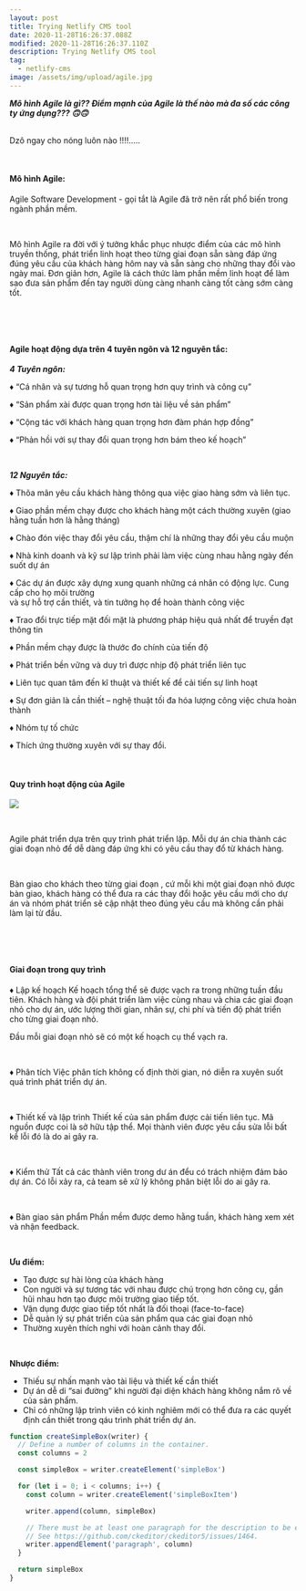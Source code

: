 ```yaml
---
layout: post
title: Trying Netlify CMS tool
date: 2020-11-28T16:26:37.088Z
modified: 2020-11-28T16:26:37.110Z
description: Trying Netlify CMS tool
tag:
  - netlify-cms
image: /assets/img/upload/agile.jpg
---
```



***Mô hình Agile là gì?? Điểm mạnh của Agile là thế nào mà đa số các công ty ứng dụng??? 🙃🙃***

\
Dzô ngay cho nóng luôn nào !!!!…..

 

#### Mô hình Agile:

Agile Software Development - gọi tắt là Agile đã trở nên rất phổ biến trong ngành phần mềm.

 

Mô hình Agile ra đời với ý tưởng khắc phục nhược điểm của các mô hình truyền thống, phát triển linh hoạt theo từng giai đoạn sẵn sàng đáp ứng đúng yêu cầu của khách hàng hôm nay và sẵn sàng cho những thay đổi vào ngày mai. Đơn giản hơn, Agile là cách thức làm phần mềm linh hoạt để làm sao đưa sản phẩm đến tay người dùng càng nhanh càng tốt càng sớm càng tốt.

 

 

#### Agile hoạt động dựa trên 4 tuyên ngôn và 12 nguyên tắc:

***4 Tuyên ngôn:***

♦️ “Cá nhân và sự tương hỗ quan trọng hơn quy trình và công cụ”

♦️ “Sản phẩm xài được quan trọng hơn tài liệu về sản phẩm”

♦️ “Cộng tác với khách hàng quan trọng hơn đàm phán hợp đồng”

♦️ “Phản hồi với sự thay đổi quan trọng hơn bám theo kế hoạch”

 

***12 Nguyên tắc:***

♦️ Thõa mãn yêu cầu khách hàng thông qua việc giao hàng sớm và liên tục.

♦️ Giao phần mềm chạy được cho khách hàng một cách thường xuyên (giao hằng tuần hơn là hằng tháng)

♦️ Chào đón việc thay đổi yêu cầu, thậm chí là những thay đổi yêu cầu muộn

♦️ Nhà kinh doanh và kỹ sư lập trình phải làm việc cùng nhau hằng ngày đến suốt dự án

♦️ Các dự án được xây dựng xung quanh những cá nhân có động lực. Cung cấp cho họ môi trường\
và sự hỗ trợ cần thiết, và tin tưởng họ để hoàn thành công việc

♦️ Trao đổi trực tiếp mặt đối mặt là phương pháp hiệu quả nhất để truyền đạt thông tin

♦️ Phần mềm chạy được là thước đo chính của tiến độ

♦️ Phát triển bền vững và duy trì được nhịp độ phát triển liên tục

♦️ Liên tục quan tâm đến kĩ thuật và thiết kế để cải tiến sự linh hoạt

♦️ Sự đơn giản là cần thiết – nghệ thuật tối đa hóa lượng công việc chưa hoàn thành

♦️ Nhóm tự tố chức

♦️ Thích ứng thường xuyên với sự thay đổi.

 

#### Quy trình hoạt động của Agile  

![](https://stg.blog.saigontek.work/image/2020/11/28/20201128093423_jpg.jpeg)

 

Agile phát triển dựa trên quy trình phát triển lặp. Mỗi dự án chia thành các giai đoạn nhỏ để dễ dàng đáp ứng khi có yêu cầu thay đổ từ khách hàng.

 

Bàn giao cho khách theo từng giai đoạn , cứ mỗi khi một giai đoạn nhỏ được bàn giao, khách hàng có thể đưa ra các thay đổi hoặc yêu cầu mới cho dự án và nhóm phát triển sẽ cập nhật theo đúng yêu cầu mà không cần phải làm lại từ đầu.

 

 

#### Giai đoạn trong quy trình  

♦️ Lập kế hoạch Kế hoạch tổng thể sẽ được vạch ra trong những tuần đầu tiên. Khách hàng và đội phát triển làm việc cùng nhau và chia các giai đoạn nhỏ cho dự án, ước lượng thời gian, nhân sự, chi phí và tiến độ phát triển cho từng giai đoạn nhỏ.

Đầu mỗi giai đoạn nhỏ sẽ có một kế hoạch cụ thể vạch ra.

 

♦️ Phân tích Việc phân tích không cố định thời gian, nó diễn ra xuyên suốt quá trình phát triển dự án.

 

♦️ Thiết kế và lập trình Thiết kế của sản phẩm được cải tiến liên tục. Mã nguồn được coi là sở hữu tập thể. Mọi thành viên được yêu cầu sửa lỗi bất kể lỗi đó là do ai gây ra.

 

♦️ Kiểm thử Tất cả các thành viên trong dư án đểu có trách nhiệm đảm bảo dự án. Có lỗi xảy ra, cả team sẽ xử lý không phân biệt lỗi do ai gây ra.

 

♦️ Bàn giao sản phẩm Phần mềm được demo hằng tuần, khách hàng xem xét và nhận feedback.

 

**Ưu điểm:**

* Tạo được sự hài lòng của khách hàng
* Con người và sự tương tác với nhau được chú trọng hơn công cụ, gần hũi nhau hơn tạo được môi trường giao tiếp tốt.
* Vận dụng được giao tiếp tốt nhất là đối thoại (face-to-face)
* Dễ quản lý sự phát triển của sản phẩm qua các giai đoạn nhỏ
* Thường xuyên thích nghi với hoàn cảnh thay đổi.

 

**️Nhược điểm:**

* Thiếu sự nhấn mạnh vào tài liệu và thiết kế cần thiết
* Dự án dễ di “sai đường” khi người đại diện khách hàng không nắm rõ về của sản phẩm.
* Chỉ có những lập trình viên có kinh nghiêm mới có thể đưa ra các quyết định cần thiết trong qáu trình phát triển dự án.

```javascript
function createSimpleBox(writer) {
  // Define a number of columns in the container.
  const columns = 2

  const simpleBox = writer.createElement('simpleBox')

  for (let i = 0; i < columns; i++) {
    const column = writer.createElement('simpleBoxItem')

    writer.append(column, simpleBox)

    // There must be at least one paragraph for the description to be editable.
    // See https://github.com/ckeditor/ckeditor5/issues/1464.
    writer.appendElement('paragraph', column)
  }

  return simpleBox
}
```